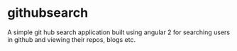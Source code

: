 # githubsearch
A simple git hub search application built using angular 2 for searching users in github and viewing their repos, blogs etc.
